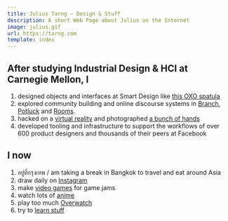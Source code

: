 ```yaml
---
title: Julius Tarng — Design & Stuff
description: A short Web Page about Julius on the Internet
image: julius.gif
url: https://tarng.com
template: index
---
```


## After studying Industrial Design & HCI at Carnegie Mellon, I

1. designed objects and interfaces at Smart Design like [this OXO spatula](https://www.amazon.com/gp/product/B00A2KD8LQ)
2. explored community building and online discourse systems in [Branch](https://www.theverge.com/2012/10/15/3490670/branch-redesign), [Potluck](https://www.theverge.com/2013/11/21/5129772/potluck-2-messaging-app-for-the-news) and [Rooms](https://newsroom.fb.com/news/2014/10/introducing-rooms/).
3. hacked on a [virtual reality](https://medium.com/facebook-design/a-month-designing-in-vr-62474aef1f1c) and photographed [a bunch of hands](https://medium.com/facebook-design/photographing-diverse-hands-at-facebook-3229ea76f94)
4. developed tooling and infrastructure to support the workflows of over 600 product designers and thousands of their peers at Facebook

## I now

1. อยู่ที่กรุงเทพ / am taking a break in Bangkok to travel and eat around Asia
2. draw daily on [Instagram](https://instagram.com/tarngerine)
3. make [video games](https://tarngerine.itch.io) for game jams
4. watch lots of [anime](https://myanimelist.net/profile/tarngerine/)
5. play too much [Overwatch](https://www.overbuff.com/players/psn/jarngerine?mode=competitive)
6. try to [learn stuff](notes.html)